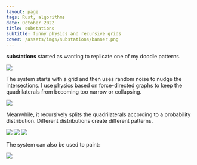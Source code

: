 ```yaml
---
layout: page
tags: Rust, algorithms
date: October 2022
title: substations
subtitle: funny physics and recursive grids
cover: /assets/imgs/substations/banner.png
---
```


**substations** started as wanting to replicate one of my doodle patterns.

<div class="img_series">
<img class="fullwidth" src="/assets/imgs/substations/banner2.png">
</div>

The system starts with a grid and then uses random noise to nudge the intersections. I use physics based on force-directed graphs to keep the quadrilaterals from becoming too narrow or collapsing.

<div class="img_series">
<img class="fullwidth" src="/assets/imgs/substations/banner.png">
</div>

Meanwhile, it recursively splits the quadrilaterals according to a probability distribution. Different distributions create different patterns.

<div class="img_series">
<a href="/assets/imgs/substations/world1.png"><img class="img_series_img" src="/assets/imgs/substations/tiny_world1.png"></a>
<a href="/assets/imgs/substations/world2.png"><img class="img_series_img" src="/assets/imgs/substations/tiny_world2.png"></a>
<a href="/assets/imgs/substations/world3.png"><img class="img_series_img" src="/assets/imgs/substations/tiny_world3.png"></a>
</div>

The system can also be used to paint:

<div class="img_series">
<img class="fullwidth" src="/assets/imgs/substations/painting.png">
</div>


